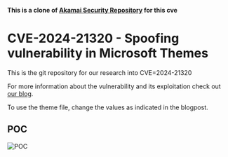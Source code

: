 **This is a clone of [Akamai Security Repository](https://github.com/akamai/akamai-security-research/) for this cve**

# CVE-2024-21320 - Spoofing vulnerability in Microsoft Themes
This is the git repository for our research into CVE=2024-21320

For more information about the vulnerability and its exploitation check out [our blog](http://akamai.com/blog/security-research/leaking-ntlm-credentials-through-windows-themes).

To use the theme file, change the values as indicated in the blogpost.
## POC
![POC](https://github.com/akamai/akamai-security-research/blob/main/PoCs/CVE-2024-21320/POC.gif)
